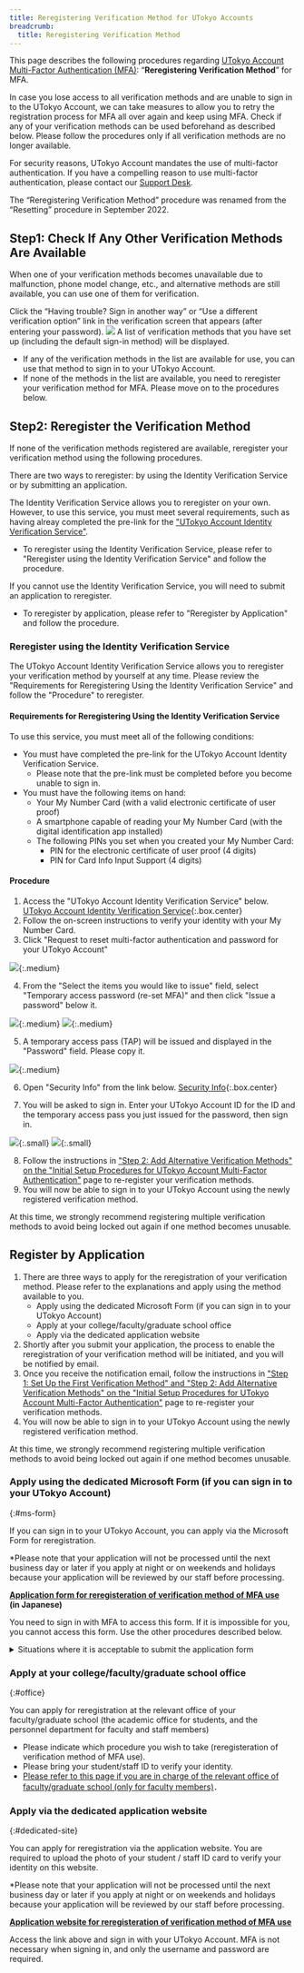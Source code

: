 ```yaml
---
title: Reregistering Verification Method for UTokyo Accounts
breadcrumb:
  title: Reregistering Verification Method
---
```


This page describes the following procedures regarding [UTokyo Account Multi-Factor Authentication (MFA)](../): “**Reregistering Verification Method**” for MFA. 

In case you lose access to all verification methods and are unable to sign in to the UTokyo Account, we can take measures to allow you to retry the registration process for MFA all over again and keep using MFA. Check if any of your verification methods can be used beforehand as described below. Please follow the procedures only if all verification methods are no longer available.

For security reasons, UTokyo Account mandates the use of multi-factor authentication. If you have a compelling reason to use multi-factor authentication, please contact our [Support Desk](/en/support/email-form/).

The “Reregistering Verification Method” procedure was renamed from the “Resetting” procedure in September 2022.

## Step1: Check If Any Other Verification Methods Are Available

When one of your verification methods becomes unavailable due to malfunction, phone model change, etc., and alternative methods are still available, you can use one of them for verification.

Click the “Having trouble? Sign in another way” or “Use a different verification option” link in the verification screen that appears (after entering your password).
<img src="signin_with_another_method.png">
A list of verification methods that you have set up (including the default sign-in method) will be displayed.

- If any of the verification methods in the list are available for use, you can use that method to sign in to your UTokyo Account.
- If none of the methods in the list are available, you need to reregister your verification method for MFA. Please move on to the procedures below.

## Step2: Reregister the Verification Method

If none of the verification methods registered are available, reregister your verification method using the following procedures.

There are two ways to reregister: by using the Identity Verification Service or by submitting an application.

The Identity Verification Service allows you to reregister on your own. However, to use this service, you must meet several requirements, such as having alreay completed the pre-link for the ["UTokyo Account Identity Verification Service"](https://identification.adm.u-tokyo.ac.jp/verify/).
 - To reregister using the Identity Verification Service, please refer to "Reregister using the Identity Verification Service" and follow the procedure.

If you cannot use the Identity Verification Service, you will need to submit an application to reregister.
  - To reregister by application, please refer to "Reregister by Application" and follow the procedure.

### Reregister using the Identity Verification Service
The UTokyo Account Identity Verification Service allows you to reregister your verification method by yourself at any time. Please review the "Requirements for Reregistering Using the Identity Verification Service" and follow the "Procedure" to reregister.

#### Requirements for Reregistering Using the Identity Verification Service
To use this service, you must meet all of the following conditions:
  - You must have completed the pre-link for the UTokyo Account Identity Verification Service.
    - Please note that the pre-link must be completed before you become unable to sign in.
  - You must have the following items on hand:
    - Your My Number Card (with a valid electronic certificate of user proof)
    - A smartphone capable of reading your My Number Card (with the digital identification app installed)
    - The following PINs you set when you created your My Number Card:
      - PIN for the electronic certificate of user proof (4 digits)
      - PIN for Card Info Input Support (4 digits)

#### Procedure
1. Access the "UTokyo Account Identity Verification Service" below.
[UTokyo Account Identity Verification Service](https://identification.adm.u-tokyo.ac.jp/verify/){:.box.center}
2. Follow the on-screen instructions to verify your identity with your My Number Card.
3. Click "Request to reset multi-factor authentication and password for your UTokyo Account"

![](myna-mfa-reset-button.png){:.medium}

4. From the "Select the items you would like to issue" field, select "Temporary access password (re-set MFA)" and then click "Issue a password" below it.

![](myna-issue-temp-access-pass-select.png){:.medium}
![](myna-issue-temp-access-pass-button.png){:.medium}

5. A temporary access pass (TAP) will be issued and displayed in the "Password" field. Please copy it.

![](myna-copy-pass.png){:.medium}

6. Open "Security Info" from the link below.
[Security Info](https://mysignins.microsoft.com/security-info/){:.box.center}

7. You will be asked to sign in. Enter your UTokyo Account ID for the ID and the temporary access pass you just issued for the password, then sign in.

![](myna-utac-login.png){:.small}
![](myna-enter-temp-access-pass.png){:.small}

8. Follow the instructions in ["Step 2: Add Alternative Verification Methods" on the "Initial Setup Procedures for UTokyo Account Multi-Factor Authentication"](https://utelecon.adm.u-tokyo.ac.jp/en/utokyo_account/mfa/initial/) page to re-register your verification methods.
9. You will now be able to sign in to your UTokyo Account using the newly registered verification method.

At this time, we strongly recommend registering multiple verification methods to avoid being locked out again if one method becomes unusable.

## Register by Application
1. There are three ways to apply for the reregistration of your verification method. Please refer to the explanations and apply using the method available to you.
   - Apply using the dedicated Microsoft Form (if you can sign in to your UTokyo Account)
   - Apply at your college/faculty/graduate school office
   - Apply via the dedicated application website
2. Shortly after you submit your application, the process to enable the reregistration of your verification method will be initiated, and you will be notified by email.
3. Once you receive the notification email, follow the instructions in ["Step 1: Set Up the First Verification Method" and "Step 2: Add Alternative Verification Methods" on the "Initial Setup Procedures for UTokyo Account Multi-Factor Authentication"](https://utelecon.adm.u-tokyo.ac.jp/en/utokyo_account/mfa/initial/) page to re-register your verification methods.
4. You will now be able to sign in to your UTokyo Account using the newly registered verification method.

At this time, we strongly recommend registering multiple verification methods to avoid being locked out again if one method becomes unusable.

### Apply using the dedicated Microsoft Form (if you can sign in to your UTokyo Account)
{:#ms-form}

If you can sign in to your UTokyo Account, you can apply via the Microsoft Form for reregistration.

*Please note that your application will not be processed until the next business day or later if you apply at night or on weekends and holidays because your application will be reviewed by our staff before processing.

<b class="box center">
<a href="https://forms.office.com/r/NS4sh40RjR">Application form for reregisteration of verification method of MFA use </a><br />(in Japanese)
</b>

You need to sign in with MFA to access this form. If it is impossible for you, you cannot access this form. Use the other procedures described below. 

<details>
    <summary>Situations where it is acceptable to submit the application form</summary>
    We assume that you can apply for the procedure via this form in the following cases.
    <ul>
        <li>
            If the trouble occurred during the initial setup of MFA and you need to reregister your verification method
            <ul>
                <li> It may be possible to sign in and access Microsoft Forms during the initial setup process, as MFA is not required for sign-in until Step 4 (Apply for MFA Use) of the initial setup.</li>
            </ul>
        </li>
    </ul>
</details>

### Apply at your college/faculty/graduate school office
{:#office}

You can apply for reregistration at the relevant office of your faculty/graduate school (the academic office for students, and the personnel department for faculty and staff members)

- Please indicate which procedure you wish to take (reregisteration of verification method of MFA use).
- Please bring your student/staff ID to verify your identity.
- [Please refer to this page if you are in charge of the relevant office of faculty/graduate school (only for faculty members)](https://univtokyo.sharepoint.com/sites/utokyoportal/wiki/d/MFA_Reset_Request.aspx)．

### Apply via the dedicated application website
{:#dedicated-site}

You can apply for reregistration via the application website. You are required to upload the photo of your student / staff ID card to verify your identity on this website.

*Please note that your application will not be processed until the next business day or later if you apply at night or on weekends and holidays because your application will be reviewed by our staff before processing.

<b class="box center">
<a href="https://identification.adm.u-tokyo.ac.jp/ident/">Application website for reregisteration of verification method of MFA use</a>
</b>

Access the link above and sign in with your UTokyo Account. MFA is not necessary when signing in, and only the username and password are required.
